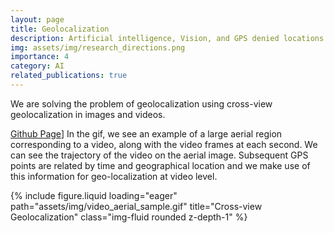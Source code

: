 ```yaml
---
layout: page
title: Geolocalization
description: Artificial intelligence, Vision, and GPS denied locations
img: assets/img/research_directions.png
importance: 4
category: AI
related_publications: true
---
```


We are solving the problem of geolocalization using cross-view geolocalization in images and videos. 

[Github Page](https://github.com/svyas23/GAMa/blob/main/README.md)]
In the gif, we see an example of a large aerial region corresponding to a video, along with the video frames at each second. We can see the trajectory of the video on the aerial image. Subsequent GPS points are related by time and geographical location and we make use of this information for geo-localization at video level.

{% include figure.liquid loading="eager" path="assets/img/video_aerial_sample.gif" title="Cross-view Geolocalization" class="img-fluid rounded z-depth-1" %}
